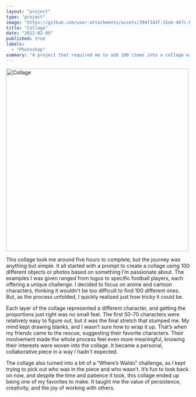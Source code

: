 ```yaml
---
layout: "project"
type: "project"
image: "https://github.com/user-attachments/assets/394f343f-31eb-467c-b0f3-469b3325bf1f"
title: "Collage"
date: "2022-02-09"
published: true
labels:
  - "Photoshop"
summary: "A project that required me to add 100 items into a collage with a specific theme."
---
```


<img src="https://github.com/user-attachments/assets/80082a9f-d65f-4bee-a158-d4d689a3bd49" alt="Collage" width="500">

This collage took me around five hours to complete, but the journey was anything but simple. It all started with a prompt to create a collage using 100 different objects or photos based on something I’m passionate about. The examples I was given ranged from logos to specific football players, each offering a unique challenge. I decided to focus on anime and cartoon characters, thinking it wouldn't be too difficult to find 100 different ones. But, as the process unfolded, I quickly realized just how tricky it could be.

Each layer of the collage represented a different character, and getting the proportions just right was no small feat. The first 50-70 characters were relatively easy to figure out, but it was the final stretch that stumped me. My mind kept drawing blanks, and I wasn’t sure how to wrap it up. That’s when my friends came to the rescue, suggesting their favorite characters. Their involvement made the whole process feel even more meaningful, knowing their interests were woven into the collage. It became a personal, collaborative piece in a way I hadn't expected.

The collage also turned into a bit of a “Where’s Waldo” challenge, as I kept trying to pick out who was in the piece and who wasn’t. It’s fun to look back on now, and despite the time and patience it took, this collage ended up being one of my favorites to make. It taught me the value of persistence, creativity, and the joy of working with others.
